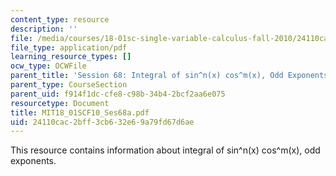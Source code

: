 ```yaml
---
content_type: resource
description: ''
file: /media/courses/18-01sc-single-variable-calculus-fall-2010/24110cac2bff3cb632e69a79fd67d6ae_MIT18_01SCF10_Ses68a.pdf
file_type: application/pdf
learning_resource_types: []
ocw_type: OCWFile
parent_title: 'Session 68: Integral of sin^n(x) cos^m(x), Odd Exponents'
parent_type: CourseSection
parent_uid: f914f1dc-cfe8-c98b-34b4-2bcf2aa6e075
resourcetype: Document
title: MIT18_01SCF10_Ses68a.pdf
uid: 24110cac-2bff-3cb6-32e6-9a79fd67d6ae
---
```

This resource contains information about integral of sin^n(x) cos^m(x), odd exponents.